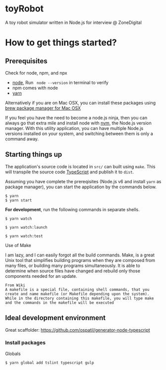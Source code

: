 # toyRobot
A toy robot simulator written in Node.js for interview @ ZoneDigital

# How to get things started?

## Prerequisites
Check for node, npm, and npx

- [node](https://nodejs.org/en/), Run ` node --version` in terminal to verify
- npm comes with node
- [yarn](https://yarnpkg.com/en/docs/install#mac-stable)


Alternatively if you are on Mac OSX, you can install these packages using [brew package manager for Mac OSX](https://brew.sh/) 

If you feel you have the need to become a node.js ninja, then you can always go that extra mile and install node with [nvm](https://github.com/creationix/nvm/blob/master/README.md), the Node.js version manager. With this utility application, you can have multiple Node.js versions installed on your system, and switching between them is only a command away. 

## Starting things up

The application's source code is located in `src/` can built using `make`. This will transpile the source code [TypeScript](https://www.typescriptlang.org/docs/home.html) and publish it to `dist`.

Assuming you have complete the prereqisites (Node.js v6 and install `yarn` as package manager), you can start the application by the commands below.

```shell
$ yarn
$ yarn start
```

**For development**, run the following commands in separate shells.

```shell
$ yarn watch
```

```shell
$ yarn watch:launch
```

```shell
$ yarn watch:test
```


Use of Make

I am lazy, and I can easily forgot all the build commands. Make, is a great Unix tool that simplifies building programs when they are composed from many files, or building many programs simultaneously. It is able to determine when source files have changed and rebuild only those components needed for an update.

```
From Wiki
A makefile is a special file, containing shell commands, that you create and name makefile (or Makefile depending upon the system). While in the directory containing this makefile, you will type make and the commands in the makefile will be executed
```

## Ideal development environment

Great scaffolder: https://github.com/ospatil/generator-node-typescript

### Install packages

Globals
```
$ yarn global add tslint typescript gulp
```

